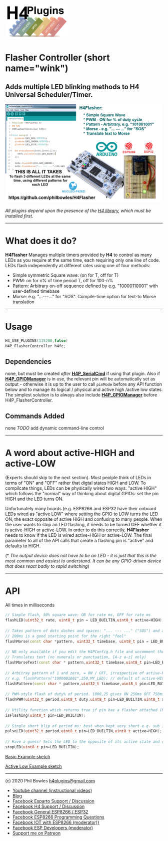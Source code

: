 ![H4P Logo](/assets/GPIOLogo.jpg)

# Flasher Controller (short name="wink")

## Adds multiple LED blinking methods to H4 Universal Scheduler/Timer.

![H4Flasher](/assets/H4flasher.jpg)

*All plugins depend upon the presence of the [H4 library](https://github.com/philbowles/H4), which must be installed first.*

---

# What does it do?

**H4Flasher** Manages multiple timers provided by **H4** to control as many LEDs as you require at the same time, each requiring only one line of code.
LEDs flash independently at different rates using one of four methods:

* Simple symmetric Square wave: (on for T, off for T)
* PWM: on for n% of time period T, off for 100-n%
* Pattern: Arbitrary on-off sequence defined by e.g. "10000110001" with user-defined timebase
* Morse: e.g. "...---..." for "SOS". Compile-time option for text-to Morse translation

---

# Usage

```cpp
H4_USE_PLUGINS(115200,false)
H4P_FlasherController h4fc;
```

## Dependencies

none, but must be created *after* [**H4P_SerialCmd**](h4cmd.md) if using that plugin. Also if [**H4P_GPIOManager**](h4gm.md) is in use, the relevant pin will be automatically set as output - otherwise it is up to the user to call `pinMode` before any API function below and to manage its logical / physical and active high /active low states. The simplest solution is to always also include [**H4P_GPIOManager**](h4gm.md) before H4P_FlasherController.

## Commands Added

none *TODO* add dynamic command-line control

---

# A word about active-HIGH and active-LOW

(Experts should skip to the next section). Most peolple think of LEDs in terms of "ON" and "OFF" rather that digtal states HIGH and LOW. To compilcate things, LEDs can be physically wired two ways: "active HIGH" which follows the "normal" way of thinking about digital GPIOs: set the pin HIGH and the LED turns ON.

Unfortunately many boards (e.g. ESP8266 and ESP32 have their onboard LEDs wired as "active LOW" where setting the GPIO to LOW turns the LED ON, the exact opposite of active HIGH and confusing to many people. When the user wants to stop an LED flashing, it needs to be turned OFF whether it is active-HIGH or active-LOW. In order to do this correctly, **H4Flasher** needs to know if the LED is wired active-HIGH or active-LOW. The final parameter to all of the API calls that create a flashing pin is "active" and defaults to HIGH.
  
(* *The output device does not have to be an LED - it is just that this is the most common and easiest to understand. It can be any GPIO-driven device that does react badly to rapid switching*)

---

# API

All times in milliseconds

```cpp
// Simple flash, 50% square wave: ON for rate ms, OFF for rate ms
flashLED(uint32_t rate, uint8_t pin = LED_BUILTIN,uint8_t active=HIGH);

// Takes pattern of dots dashes and spaces: "... --- ..." ("SOS") and a timebase which controls repetition speed
// 200ms is a good starting point for the right "feel"
flashMorse(const char *pattern, uint32_t timebase, uint8_t pin = LED_BUILTIN,uint8_t active=HIGH);

// NB only available if you edit the H4PConfig.h file and uncomment the define for H4F_MORSE_SUPPORT
// Translates text (no numerals or punctuation, [A-z a-z] only)
flashMorseText(const char * pattern,uint32_t timebase,uint8_t pin=LED_BUILTIN,uint8_t active=HIGH);

// Arbitray pattern of 1 and zero, = ON / OFF, irrespective of active-HIGH/LOW using timebase to set rate
// e.g. flashPattern("1000001001",250,MY_LED); // default of active-HIGH assumed
flashPattern(const char * pattern,uint32_t timebase,uint8_t pin=LED_BUILTIN,uint8_t active=HIGH);

// PWM-style flash of duty% of period. 1000,25 gives ON 250ms OFF 750ms, ON 250ms etc
flashPWM(uint32_t period,uint8_t duty,uint8_t pin=LED_BUILTIN,uint8_t active=HIGH);

// Utility function which returns true if pin has a flasher attached (NOT whether its actually glowing!)
isFlashing(uint8_t pin=LED_BUILTIN);

// Single short blip of period ms: best when kept very short e.g. sub 100ms. Great for debugging!
pulseLED(uint32_t period,uint8_t pin=LED_BUILTIN,uint8_t active=HIGH);

// Have a guess! Sets the LED to the opposite of its active state and cleans up any timers, patterns etc
stopLED(uint8_t pin=LED_BUILTIN);
```

[Basic Example sketch](../examples/H4FC_Basic/H4FC_Basic.ino)

[Active Low Example sketch](../examples/H4FC_ActiveLow/H4FC_ActiveLow.ino)

---

(c) 2020 Phil Bowles h4plugins@gmail.com

* [Youtube channel (instructional videos)](https://www.youtube.com/channel/UCYi-Ko76_3p9hBUtleZRY6g)
* [Blog](https://8266iot.blogspot.com)
* [Facebook Esparto Support / Discussion](https://www.facebook.com/groups/esparto8266/)
* [Facebook H4  Support / Discussion](https://www.facebook.com/groups/444344099599131/)
* [Facebook General ESP8266 / ESP32](https://www.facebook.com/groups/2125820374390340/)
* [Facebook ESP8266 Programming Questions](https://www.facebook.com/groups/esp8266questions/)
* [Facebook IOT with ESP8266 (moderator)}](https://www.facebook.com/groups/1591467384241011/)
* [Facebook ESP Developers (moderator)](https://www.facebook.com/groups/ESP8266/)
* [Support me on Patreon](https://patreon.com/esparto)

